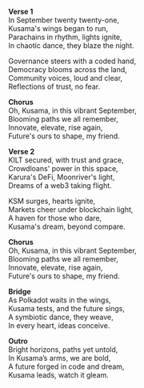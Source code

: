 **Verse 1**\
In September twenty twenty-one,\
Kusama's wings began to run,\
Parachains in rhythm, lights ignite,\
In chaotic dance, they blaze the night.

Governance steers with a coded hand,\
Democracy blooms across the land,\
Community voices, loud and clear,\
Reflections of trust, no fear.

**Chorus**\
Oh, Kusama, in this vibrant September,\
Blooming paths we all remember,\
Innovate, elevate, rise again,\
Future's ours to shape, my friend.

**Verse 2**\
KILT secured, with trust and grace,\
Crowdloans' power in this space,\
Karura's DeFi, Moonriver's light,\
Dreams of a web3 taking flight.

KSM surges, hearts ignite,\
Markets cheer under blockchain light,\
A haven for those who dare,\
Kusama's dream, beyond compare.

**Chorus**\
Oh, Kusama, in this vibrant September,\
Blooming paths we all remember,\
Innovate, elevate, rise again,\
Future's ours to shape, my friend.

**Bridge**\
As Polkadot waits in the wings,\
Kusama tests, and the future sings,\
A symbiotic dance, they weave,\
In every heart, ideas conceive.

**Outro**\
Bright horizons, paths yet untold,\
In Kusama’s arms, we are bold,\
A future forged in code and dream,\
Kusama leads, watch it gleam.
